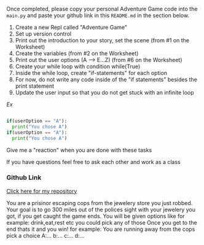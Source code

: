 Once completed, please copy your personal Adventure Game code into the `main.py` and paste your github link in this `README.md` in the section below. 

1. Create a new Repl called "Adventure Game"
2. Set up version control
3. Print out the introduction to your story, set the scene (from #1 on the Worksheet)
4. Create the variables (from #2 on the Worksheet)
5. Print out the user options (A --> E...Z) (from #6 on the Worksheet)
6. Create your while loop with condition while(True)
7. Inside the while loop, create "if-statements" for each option
8. For now, do not write any code inside of the "if statements" besides the print statement
9. Update the user input so that you do not get stuck with an infinite loop

*Ex*
```python

if(userOption == "A"): 
  print("You chose A")
if(userOption == "A"): 
  print("You chose A")
```

Give me a "reaction" when you are done with these tasks

If you have questions feel free to ask each other and work as a class


### Github Link
[Click here for my repository](https://github.com/iyengarsidhanth/Adventure-Game-IyengarSidhanth)


You are a prisinor escaping cops from the jewelery store you just robbed.
Your goal is to go 300 miles out of the polices sight with your jewelery you got, if you get caught the game ends.
  You will be given options like for example: drink,eat,rest etc you could pick any of those 
  Once you get to the end thats it and you win!
for example:
You are running away from the cops pick a choice
A:...
b:...
c:...
d:...